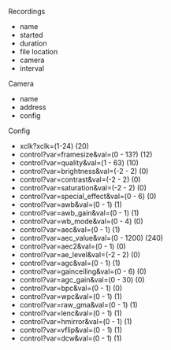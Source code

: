 Recordings
- name
- started
- duration
- file location
- camera
- interval


Camera
- name
- address
- config


Config
- xclk?xclk=(1-24) (20)
- control?var=framesize&val=(0 - 13?) (12)
- control?var=quality&val=(1 - 63) (10)
- control?var=brightness&val=(-2 - 2) (0)
- control?var=contrast&val=(-2 - 2) (0)
- control?var=saturation&val=(-2 - 2) (0)
- control?var=special_effect&val=(0 - 6) (0)
- control?var=awb&val=(0 - 1) (1)
- control?var=awb_gain&val=(0 - 1) (1)
- control?var=wb_mode&val=(0 - 4) (0)
- control?var=aec&val=(0 - 1) (1)
- control?var=aec_value&val=(0 - 1200) (240)
- control?var=aec2&val=(0 - 1) (0)
- control?var=ae_level&val=(-2 - 2) (0)
- control?var=agc&val=(0 - 1) (1)
- control?var=gainceiling&val=(0 - 6) (0)
- control?var=agc_gain&val=(0 - 30) (0)
- control?var=bpc&val=(0 - 1) (0)
- control?var=wpc&val=(0 - 1) (1)
- control?var=raw_gma&val=(0 - 1) (1)
- control?var=lenc&val=(0 - 1) (1)
- control?var=hmirror&val=(0 - 1) (1)
- control?var=vflip&val=(0 - 1) (1)
- control?var=dcw&val=(0 - 1) (1)